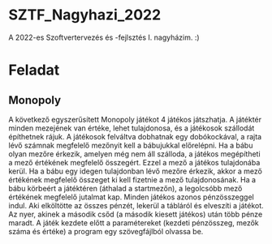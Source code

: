 # SZTF_Nagyhazi_2022

A 2022-es Szoftvertervezés és -fejlsztés I. nagyházim. :)


# Feladat
## Monopoly
A következő egyszerűsített Monopoly játékot 4 játékos játszhatja. A játéktér minden mezejének van értéke, lehet tulajdonosa, és a játékosok szállodát építhetnek rájuk.
A játékosok felváltva dobhatnak egy dobókockával, a rajta lévő számnak megfelelő mezőnyit kell a bábujukkal előrelépni. Ha a bábu olyan mezőre érkezik, amelyen még nem áll szálloda, a játékos megépítheti a mező értékének megfelelő összegért. Ezzel a mező a játékos tulajdonába kerül. Ha a bábu egy idegen tulajdonban lévő mezőre érkezik, akkor a mező értékének megfelelő összeget ki kell fizetnie a mező tulajdonosának. Ha a bábu körbeért a játéktéren (áthalad a startmezőn), a legolcsóbb mező értékének megfelelő jutalmat kap.
Minden játékos azonos pénzösszeggel indul. Aki elköltötte az összes pénzét, lekerül a tábláról és elveszíti a játékot. Az nyer, akinek a második csőd (a második kiesett játékos) után több pénze maradt.
A játék kezdete előtt a paramétereket (kezdeti pénzösszeg, mezők száma és értéke) a program egy szövegfájlból olvassa be.
